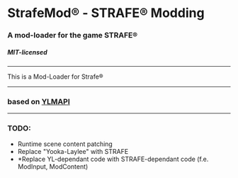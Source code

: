 # StrafeMod® - STRAFE® Modding
### A mod-loader for the game STRAFE®
##### MIT-licensed
----

This is a Mod-Loader for Strafe®

----

### based on [YLMAPI](https://github.com/YLMAPI/YLMAPI)

----

### TODO: 
* Runtime scene content patching
* Replace "Yooka-Laylee" with STRAFE
* *Replace YL-dependant code with STRAFE-dependant code (f.e. ModInput, ModContent)
